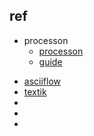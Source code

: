 
## ref

+ processon
    + [processon](https://www.processon.com)
    + [guide](https://www.processon.com/support/category/521b26500cf21ecc0ad0034a)

<!-- draw graph -->
+ [asciiflow](http://asciiflow.com/)
+ [textik](https://textik.com/#78ced3dd12607ff4)
+ [](http://www.jave.de/)
+ [](http://www.torchsoft.com/en/aas_information.html)
+ [](https://monodraw.helftone.com/)